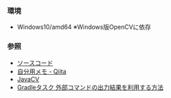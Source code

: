 
### 環境
- Windows10/amd64 ※Windows版OpenCVに依存


### 参照
- [ソースコード](https://github.com/kyoya-p/samples/tree/master/2022/OpenCV)
- [自分用メモ - Qiita]()
- [JavaCV](https://docs.opencv.org/4.x/d1/d0a/tutorial_java_eclipse.html)
- [Gradleタスク 外部コマンドの出力結果を利用する方法](https://programwiz.org/2022/01/23/gradle-task-using-external-command/)